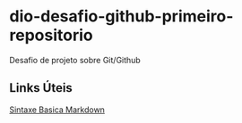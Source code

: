 # dio-desafio-github-primeiro-repositorio
Desafio de projeto sobre Git/Github

## Links Úteis
[Sintaxe Basica Markdown](https://www.markdownguide.org/basic-syntax/)
